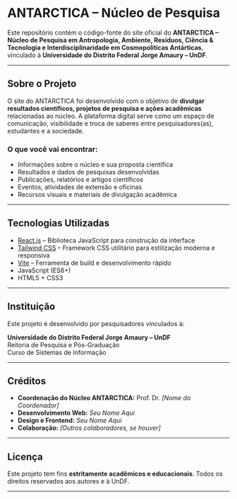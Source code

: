 # ANTARCTICA – Núcleo de Pesquisa

Este repositório contém o código-fonte do site oficial do **ANTARCTICA – Núcleo de Pesquisa em Antropologia, Ambiente, Resíduos, Ciência & Tecnologia e Interdisciplinaridade em Cosmopolíticas Antárticas**, vinculado à **Universidade do Distrito Federal Jorge Amaury – UnDF**.

---

## Sobre o Projeto

O site do ANTARCTICA foi desenvolvido com o objetivo de **divulgar resultados científicos, projetos de pesquisa e ações acadêmicas** relacionadas ao núcleo. A plataforma digital serve como um espaço de comunicação, visibilidade e troca de saberes entre pesquisadores(as), estudantes e a sociedade.

### O que você vai encontrar:

- Informações sobre o núcleo e sua proposta científica  
- Resultados e dados de pesquisas desenvolvidas  
- Publicações, relatórios e artigos científicos  
- Eventos, atividades de extensão e oficinas  
- Recursos visuais e materiais de divulgação acadêmica  

---

## Tecnologias Utilizadas

- [React.js](https://react.dev/) – Biblioteca JavaScript para construção da interface  
- [Tailwind CSS](https://tailwindcss.com/) – Framework CSS utilitário para estilização moderna e responsiva  
- [Vite](https://vitejs.dev/) – Ferramenta de build e desenvolvimento rápido  
- JavaScript (ES6+)  
- HTML5 + CSS3  

---

## Instituição

Este projeto é desenvolvido por pesquisadores vinculados à:

**Universidade do Distrito Federal Jorge Amaury – UnDF**  
Reitoria de Pesquisa e Pós-Graduação  
Curso de Sistemas de Informação

---

## Créditos

- **Coordenação do Núcleo ANTARCTICA:** Prof. Dr. *[Nome do Coordenador]*  
- **Desenvolvimento Web:** *Seu Nome Aqui*  
- **Design e Frontend:** *Seu Nome Aqui*  
- **Colaboração:** *[Outros colaboradores, se houver]*

---

## Licença

Este projeto tem fins **estritamente acadêmicos e educacionais**. Todos os direitos reservados aos autores e à UnDF.

---